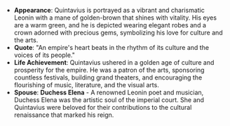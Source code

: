 - **Appearance**: Quintavius is portrayed as a vibrant and charismatic Leonin with a mane of golden-brown that shines with vitality. His eyes are a warm green, and he is depicted wearing elegant robes and a crown adorned with precious gems, symbolizing his love for culture and the arts.
- **Quote**: "An empire's heart beats in the rhythm of its culture and the voices of its people."
- **Life Achievement**: Quintavius ushered in a golden age of culture and prosperity for the empire. He was a patron of the arts, sponsoring countless festivals, building grand theaters, and encouraging the flourishing of music, literature, and the visual arts.
- **Spouse**: **Duchess Elena** - A renowned Leonin poet and musician, Duchess Elena was the artistic soul of the imperial court. She and Quintavius were beloved for their contributions to the cultural renaissance that marked his reign.